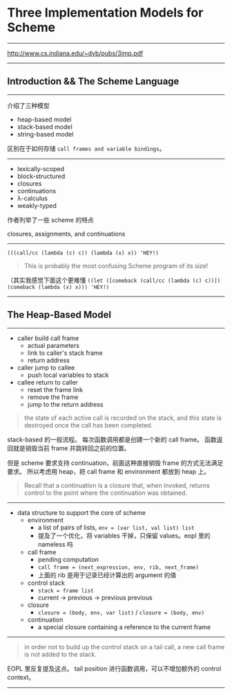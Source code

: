 # Three Implementation Models for Scheme

---

http://www.cs.indiana.edu/~dyb/pubs/3imp.pdf

---

## Introduction && The Scheme Language

---

介绍了三种模型

- heap-based model
- stack-based model
- string-based model

区别在于如何存储 `call frames and variable bindings`。

---

- lexically-scoped
- block-structured
- closures
- continuations
- λ-calculus
- weakly-typed

作者列举了一些 scheme 的特点

closures, assignments, and continuations

---

`(((call/cc (lambda (c) c)) (lambda (x) x)) 'HEY!)`

> This is probably the most confusing Scheme program of its size!

（其实我感觉下面这个更难懂
`((let ([comeback (call/cc (lambda (c) c))]) (comeback (lambda (x) x))) 'HEY!)`

---

## The Heap-Based Model

---

- caller build call frame
    - actual parameters
    - link to caller's stack frame
    - return address
- caller jump to callee
    - push local variables to stack
- callee return to caller
    - reset the frame link
    - remove the frame
    - jump to the return address

> the state of each active call is recorded on the stack, and this state is
> destroyed once the call has been completed.

stack-based 的一般流程。
每次函数调用都是创建一个新的 call frame。
函数返回就是销毁当前 frame 并跳转回之前的位置。

但是 scheme 要求支持 continuation，前面这种直接销毁 frame 的方式无法满足要求。
所以考虑用 heap，把 call frame 和 environment 都放到 heap 上。

> Recall that a continuation is a closure that, when invoked, returns control to
> the point where the continuation was obtained.

---

- data structure to support the core of scheme
    - environment
        - a list of pairs of lists, `env = (var list, val list) list`
        - 提及了一个优化，将 variables 干掉，只保留 values。eopl 里的 nameless 吗
    - call frame
        - pending computation
        - `call frame = (next_expression, env, rib, next_frame)`
        - 上面的 rib 是用于记录已经计算出的 argument 的值
    - control stack
        - `stack = frame list`
        - current -> previous -> previous previous
    - closure
        - `closure = (body, env, var list)` / `closure = (body, env)`
    - continuation
        - a special closure containing a reference to the current frame

---

> in order not to build up the control stack on a tail call, a new call frame is
> not added to the stack.

EOPL 里反复提及这点。
tail position 进行函数调用，可以不增加额外的 control context。

---


